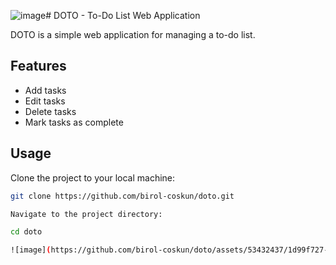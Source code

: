 ![image](https://github.com/birol-coskun/doto/assets/53432437/26d52bb1-6b24-4134-82dc-394d03b2ac0e)# DOTO - To-Do List Web Application

DOTO is a simple web application for managing a to-do list.

## Features

- Add tasks
- Edit tasks
- Delete tasks
- Mark tasks as complete

## Usage

Clone the project to your local machine:

```bash
git clone https://github.com/birol-coskun/doto.git

Navigate to the project directory:

cd doto

![image](https://github.com/birol-coskun/doto/assets/53432437/1d99f727-7ed9-4230-8d23-ad1a1d6262c1)

